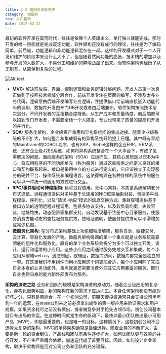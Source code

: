 ```yaml
---
title: 1-2 微服务发展简史
category: 微服务
tag: 入门基础
date: 2017-03-24
---
```

最初的软件开发在蛮荒时代，往往是依靠个人英雄主义，单打独斗就能完成。那时开发的唯一目标就是完成既定功能，软件架构还没有成行的理论，往往是为了编码简单，前后端，功能逻辑和非功能逻辑混杂在一起。这样的开发模式对于一个人开发和维护的阶段本来没什么大不了，但是随着然间功能的膨胀，技术栈的增加以及参与开发的人数扩大，不易分工和维护的弊端凸显了出来。而软件架构也经历了从无到有，从简单到复杂的过程。
<!--more-->
![Alt text](http://i4.buimg.com/589792/9e11661df87632e8.png)
- **MVC:** 解决前后端、界面、控制逻辑和业务逻辑分层问题。开发人员第一次真正做到了按照技术领域分层合作，前端开发专注在页面的编写，不涉及太多业务代码，逻辑层由后端开发编写业务逻辑，并提供借口给前端直接嵌入功能代码的调用，数据库开发由专门DB开发或者由后端兼职。软件架构按照技术层次划分，不同开发者的互相耦合度降低。从生产成本和质量角度，前后端都可以招到专门开发者，不需要全栈一个人搞定，专业也带来了质量的提高和开发的并行化。
- **SOA:** 服务化架构，企业级资产重用和异构系统间的集成对接。随着企业级系统的不断扩大，如何整合和集成既有的异构系统开始提上日程。其中既有早期的Mainframe的COBOL程序，也有SAP，Siebel这样的企业ERP，ERM系统，还有企业级J2EE系统，如何将异构系统整合在一个大平台下，有成了急需解决的问题。面向服务的架构（SOA）应运而生，其核心思想是以ESB为中心，将应用程序的不同功能单元（称为服务）通过这些服务之间定义良好的接口和契约联系起来。接口是采用中立的方式进行定义的，它应该独立于实现服务的硬件平台、操作系统和编程语言。这使得构建在各种各样的系统中的服务可以以一种统一和通用的方式进行交互。
- **RPC/事件驱动可伸缩架构:** 远程过程调用，无中心集群，本质是系统解耦和分布式通信。远程通讯提供对多种基于长连接的NIO框架抽象封装，包括多种线程模型，序列化，以及“请求-响应”模式的信息交换方式。集群容错提供基于接口方法的透明远程过程调用，包括多协议支持，以及软负载均衡，失败容错，地址路由，动态配置等集群支持。自动发现基于注册中心目录服务，使服务消费方能动态的查找服务提供方，使地址透明，使服务提供方可以平滑增加或减少机器。
- **微服务化架构:** 在分布式架构基础上功能细粒度解耦，服务自治，敏捷交付、云计算、容器化发展的产物。微服务架构强调的第一个重点就是业务系统需要彻底的组件化和服务化，原有的单个业务系统会拆分为多个可以独立开发，设计，运行和运维的小应用。这些小应用之间通过服务完成交互和集成。每个小应用从前端web ui，到控制层，逻辑层，数据库访问，数据库都完全是独立的一套。在这里我们不用组件而用小应用这个词更加合适，每个小应用除了完成自身本身的业务功能外，重点就是还需要消费外部其它应用暴露的服务，同时自身也将自身的能力朝外部发布为服务。

**架构的演进之路**
业务和团队的规模是架构演进的原动力，随着企业级应用的复杂化，异构化趋势明显，新的架构在新的需求下应运而生。本身任何架构都没有绝对好坏之分，只有是否适合。在一个初创公司，前期天使投资通常只会支持公司半年到一年的运营，在`时间窗口`到来之前必须拿出成型的第一版应用来验证需求和用户规模。如果资金耗尽之前没有做出，或者被竞争对手抢先占领市场，初创公司基本就只有出局的命运。在这种时间就是生命的驱动下，最快以最小团队做出最小可用产品（MVP），即是最重要的，也是唯一的目标。这种情况下，这些初创公司不会选择太复杂的架构，MVC的单体架构通常是最佳选择。随着业务的不断扩大，主要是新一轮的资金到位，产品线和团队有条件逐步扩大，如何让团队更与效率的并行开发，不产生严重耦合依赖，加速迭代成了首要目标。因此，如何设计企业架构，取决于架构师是否对公司业务和团队的充分理解。
